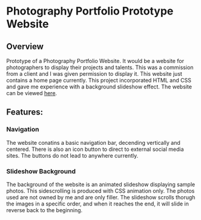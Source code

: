 # Photography Portfolio Prototype Website

## Overview

Prototype of a Photography Portfolio Website. It would be a website for photographers to display their projects and talents. This was a commission from a client and I was given permission to display it. This website just contains a home page currently. This project incorporated HTML and CSS and gave me experience with a background slideshow effect. The website can be viewed [here](https://mellow-level-clam.glitch.me).

## Features:

### Navigation

The website conatins a basic navigation bar, decending vertically and centered. There is also an icon button to direct to external social media sites. The buttons do not lead to anywhere currently.

### Slideshow Background

The background of the website is an animated slideshow displaying sample photos. This sidescrolling is produced with CSS animation only. The photos used are not owned by me and are only filler. The slideshow scrolls thorugh the images in a specific order, and when it reaches the end, it will slide in reverse back to the beginning.



